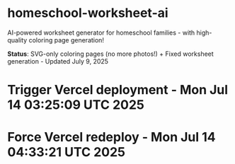 # homeschool-worksheet-ai
AI-powered worksheet generator for homeschool families - with high-quality coloring page generation!

**Status**: SVG-only coloring pages (no more photos!) + Fixed worksheet generation - Updated July 9, 2025
# Trigger Vercel deployment - Mon Jul 14 03:25:09 UTC 2025
# Force Vercel redeploy - Mon Jul 14 04:33:21 UTC 2025
